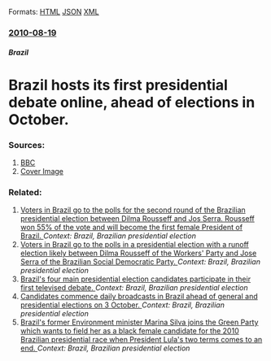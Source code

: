 
Formats: [HTML](/news/2010/08/19/brazil-hosts-its-first-presidential-debate-online-ahead-of-elections-in-october.html)  [JSON](/news/2010/08/19/brazil-hosts-its-first-presidential-debate-online-ahead-of-elections-in-october.json)  [XML](/news/2010/08/19/brazil-hosts-its-first-presidential-debate-online-ahead-of-elections-in-october.xml)  

### [2010-08-19](/news/2010/08/19/index.md)

##### Brazil
# Brazil hosts its first presidential debate online, ahead of elections in October. 




### Sources:

1. [BBC](http://www.bbc.co.uk/news/world-latin-america-11023564)
1. [Cover Image](http://www.bbc.co.uk/news/special/2015/newsspec_10857/bbc_news_logo.png?cb=1)

### Related:

1. [Voters in Brazil go to the polls for the second round of the Brazilian presidential election between Dilma Rousseff and Jos Serra. Rousseff won 55% of the vote and will become the first female President of Brazil. ](/news/2010/10/31/voters-in-brazil-go-to-the-polls-for-the-second-round-of-the-brazilian-presidential-election-between-dilma-rousseff-and-jose-serra-rousseff.md) _Context: Brazil, Brazilian presidential election_
2. [Voters in Brazil go to the polls in a presidential election with a runoff election likely between Dilma Rousseff of the Workers' Party and Jose Serra of the Brazilian Social Democratic Party. ](/news/2010/10/3/voters-in-brazil-go-to-the-polls-in-a-presidential-election-with-a-runoff-election-likely-between-dilma-rousseff-of-the-workers-party-and-j.md) _Context: Brazil, Brazilian presidential election_
3. [Brazil's four main presidential election candidates participate in their first televised debate. ](/news/2010/08/6/brazil-s-four-main-presidential-election-candidates-participate-in-their-first-televised-debate.md) _Context: Brazil, Brazilian presidential election_
4. [Candidates commence daily broadcasts in Brazil ahead of general and presidential elections on 3 October. ](/news/2010/08/18/candidates-commence-daily-broadcasts-in-brazil-ahead-of-general-and-presidential-elections-on-3-october.md) _Context: Brazil, Brazilian presidential election_
5. [ Brazil's former Environment minister Marina Silva joins the Green Party which wants to field her as a black female candidate for the 2010 Brazilian presidential race when President Lula's two terms comes to an end. ](/news/2009/08/30/brazil-s-former-environment-minister-marina-silva-joins-the-green-party-which-wants-to-field-her-as-a-black-female-candidate-for-the-2010-b.md) _Context: Brazil, Brazilian presidential election_
